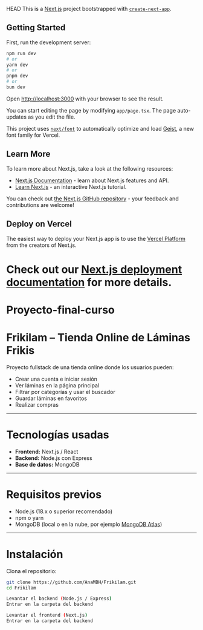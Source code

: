 HEAD
This is a [Next.js](https://nextjs.org) project bootstrapped with [`create-next-app`](https://nextjs.org/docs/app/api-reference/cli/create-next-app).

## Getting Started

First, run the development server:

```bash
npm run dev
# or
yarn dev
# or
pnpm dev
# or
bun dev
```

Open [http://localhost:3000](http://localhost:3000) with your browser to see the result.

You can start editing the page by modifying `app/page.tsx`. The page auto-updates as you edit the file.

This project uses [`next/font`](https://nextjs.org/docs/app/building-your-application/optimizing/fonts) to automatically optimize and load [Geist](https://vercel.com/font), a new font family for Vercel.

## Learn More

To learn more about Next.js, take a look at the following resources:

- [Next.js Documentation](https://nextjs.org/docs) - learn about Next.js features and API.
- [Learn Next.js](https://nextjs.org/learn) - an interactive Next.js tutorial.

You can check out [the Next.js GitHub repository](https://github.com/vercel/next.js) - your feedback and contributions are welcome!

## Deploy on Vercel

The easiest way to deploy your Next.js app is to use the [Vercel Platform](https://vercel.com/new?utm_medium=default-template&filter=next.js&utm_source=create-next-app&utm_campaign=create-next-app-readme) from the creators of Next.js.

Check out our [Next.js deployment documentation](https://nextjs.org/docs/app/building-your-application/deploying) for more details.
=======
# Proyecto-final-curso
# Frikilam – Tienda Online de Láminas Frikis

Proyecto fullstack de una tienda online donde los usuarios pueden:

- Crear una cuenta e iniciar sesión
- Ver láminas en la página principal
- Filtrar por categorías y usar el buscador
- Guardar láminas en favoritos
- Realizar compras

---

# Tecnologías usadas
- **Frontend:** Next.js / React
- **Backend:** Node.js con Express
- **Base de datos:** MongoDB

---

# Requisitos previos
- Node.js (18.x o superior recomendado)
- npm o yarn
- MongoDB (local o en la nube, por ejemplo [MongoDB Atlas](https://www.mongodb.com/atlas))

---

# Instalación

Clona el repositorio:
```bash
git clone https://github.com/AnaMBH/Frikilam.git
cd Frikilam

Levantar el backend (Node.js / Express)
Entrar en la carpeta del backend

Levantar el frontend (Next.js) 
Entrar en la carpeta del backend

